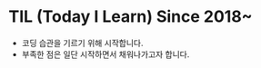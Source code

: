 TIL (Today I Learn) Since 2018~ 
=============

* 코딩 습관을 기르기 위해 시작합니다. 
* 부족한 점은 일단 시작하면서 채워나가고자 합니다.
